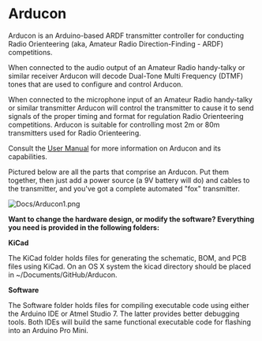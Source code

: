 # Arducon
Arducon is an Arduino-based ARDF transmitter controller for conducting Radio Orienteering (aka, Amateur Radio Direction-Finding - ARDF) competitions.

When connected to the audio output of an Amateur Radio handy-talky or similar receiver Arducon will decode Dual-Tone Multi Frequency (DTMF) tones that are used to configure and control Arducon. 

When connected to the microphone input of an Amateur Radio handy-talky or similar transmitter Arducon will control the transmitter to cause it to send signals of the proper timing and format for regulation Radio Orienteering competitions. Arducon is suitable for controlling most 2m or 80m transmitters used for Radio Orienteering.

Consult the <a href="https://docs.google.com/document/d/12K_Gxl0QbTVqAUzWxVBv87l9BldALZO71cXGYb9wk7I/edit?usp=sharing">User Manual</a>  for more information on Arducon and its capabilities.

Pictured below are all the parts that comprise an Arducon. Put them together, then just add a power source (a 9V battery will do) and cables to the transmitter, and you've got a complete automated "fox" transmitter.

![Docs/Arducon1.png](Docs/Arducon1.png)

<b>Want to change the hardware design, or modify the software? Everything you need is provided in the following folders: </b>

<b>KiCad</b>

The KiCad folder holds files for generating the schematic, BOM, and PCB files using KiCad. On an OS X system the kicad directory should be placed in ~/Documents/GitHub/Arducon.

<b>Software</b>

The Software folder holds files for compiling executable code using either the Arduino IDE or Atmel Studio 7. The latter provides better debugging tools. Both IDEs will build the same functional executable code for flashing into an Arduino Pro Mini.
